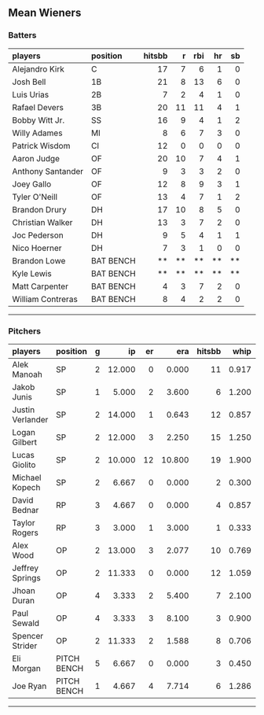 ## Mean Wieners

### Batters

 
|players           |position  | hitsbb|  r| rbi| hr| sb| 
|:-----------------|:---------|------:|--:|---:|--:|--:| 
|Alejandro Kirk    |C         |     17|  7|   6|  1|  0| 
|Josh Bell         |1B        |     21|  8|  13|  6|  0| 
|Luis Urias        |2B        |      7|  2|   4|  1|  0| 
|Rafael Devers     |3B        |     20| 11|  11|  4|  1| 
|Bobby Witt Jr.    |SS        |     16|  9|   4|  1|  2| 
|Willy Adames      |MI        |      8|  6|   7|  3|  0| 
|Patrick Wisdom    |CI        |     12|  0|   0|  0|  0| 
|Aaron Judge       |OF        |     20| 10|   7|  4|  1| 
|Anthony Santander |OF        |      9|  3|   3|  2|  0| 
|Joey Gallo        |OF        |     12|  8|   9|  3|  1| 
|Tyler O'Neill     |OF        |     13|  4|   7|  1|  2| 
|Brandon Drury     |DH        |     17| 10|   8|  5|  0| 
|Christian Walker  |DH        |     13|  3|   7|  2|  0| 
|Joc Pederson      |DH        |      9|  5|   4|  1|  1| 
|Nico Hoerner      |DH        |      7|  3|   1|  0|  0| 
|Brandon Lowe      |BAT BENCH |     **| **|  **| **| **| 
|Kyle Lewis        |BAT BENCH |     **| **|  **| **| **| 
|Matt Carpenter    |BAT BENCH |      4|  3|   7|  2|  0| 
|William Contreras |BAT BENCH |      8|  4|   2|  2|  0| 


* * *

### Pitchers

 
|players          |position    |  g|     ip| er|    era| hitsbb|  whip| so|  w| sv| 
|:----------------|:-----------|--:|------:|--:|------:|------:|-----:|--:|--:|--:| 
|Alek Manoah      |SP          |  2| 12.000|  0|  0.000|     11| 0.917| 11|  2|  0| 
|Jakob Junis      |SP          |  1|  5.000|  2|  3.600|      6| 1.200|  5|  1|  0| 
|Justin Verlander |SP          |  2| 14.000|  1|  0.643|     12| 0.857| 17|  2|  0| 
|Logan Gilbert    |SP          |  2| 12.000|  3|  2.250|     15| 1.250|  9|  2|  0| 
|Lucas Giolito    |SP          |  2| 10.000| 12| 10.800|     19| 1.900| 11|  0|  0| 
|Michael Kopech   |SP          |  2|  6.667|  0|  0.000|      2| 0.300|  8|  1|  0| 
|David Bednar     |RP          |  3|  4.667|  0|  0.000|      4| 0.857|  5|  0|  1| 
|Taylor Rogers    |RP          |  3|  3.000|  1|  3.000|      1| 0.333|  3|  0|  2| 
|Alex Wood        |OP          |  2| 13.000|  3|  2.077|     10| 0.769| 10|  1|  0| 
|Jeffrey Springs  |OP          |  2| 11.333|  0|  0.000|     12| 1.059| 10|  1|  0| 
|Jhoan Duran      |OP          |  4|  3.333|  2|  5.400|      7| 2.100|  4|  0|  0| 
|Paul Sewald      |OP          |  4|  3.333|  3|  8.100|      3| 0.900|  4|  1|  0| 
|Spencer Strider  |OP          |  2| 11.333|  2|  1.588|      8| 0.706| 19|  2|  0| 
|Eli Morgan       |PITCH BENCH |  5|  6.667|  0|  0.000|      3| 0.450|  7|  1|  0| 
|Joe Ryan         |PITCH BENCH |  1|  4.667|  4|  7.714|      6| 1.286|  3|  0|  0| 


* * *


